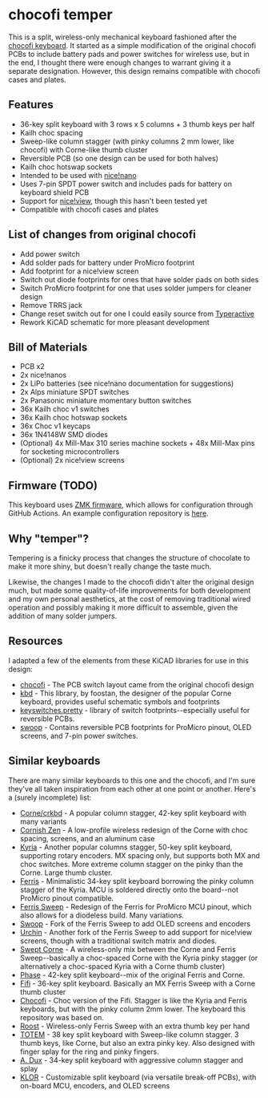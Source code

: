 # chocofi temper

This is a split, wireless-only mechanical keyboard fashioned after the [chocofi keyboard](https://github.com/pashutk/chocofi). It started as a simple modification of the original chocofi PCBs to include battery pads and power switches for wireless use, but in the end, I thought there were enough changes to warrant giving it a separate designation. However, this design remains compatible with chocofi cases and plates.

## Features

- 36-key split keyboard with 3 rows x 5 columns + 3 thumb keys per half 
- Kailh choc spacing
- Sweep-like column stagger (with pinky columns 2 mm lower, like chocofi) with Corne-like thumb cluster
- Reversible PCB (so one design can be used for both halves)
- Kailh choc hotswap sockets
- Intended to be used with [nice!nano](https://nicekeyboards.com/nice-nano)
- Uses 7-pin SPDT power switch and includes pads for battery on keyboard shield PCB
- Support for [nice!view](https://nicekeyboards.com/nice-view), though this hasn't been tested yet
- Compatible with chocofi cases and plates

## List of changes from original chocofi

- Add power switch
- Add solder pads for battery under ProMicro footprint
- Add footprint for a nice!view screen
- Switch out diode footprints for ones that have solder pads on both sides
- Switch ProMicro footprint for one that uses solder jumpers for cleaner design
- Remove TRRS jack
- Change reset switch out for one I could easily source from [Typeractive](https://www.typeractive.xyz)
- Rework KiCAD schematic for more pleasant development

## Bill of Materials

- PCB x2
- 2x nice!nanos
- 2x LiPo batteries (see nice!nano documentation for suggestions)
- 2x Alps miniature SPDT switches
- 2x Panasonic miniature momentary button switches 
- 36x Kailh choc v1 switches
- 36x Kailh choc hotswap sockets
- 36x Choc v1 keycaps
- 36x 1N4148W SMD diodes
- (Optional) 4x Mill-Max 310 series machine sockets + 48x Mill-Max pins for socketing microcontrollers
- (Optional) 2x nice!view screens

## Firmware (TODO)

This keyboard uses [ZMK firmware](https://zmk.dev), which allows for configuration through GitHub Actions. An example configuration repository is [here](https://github.com/raeedcho/temper-zmk-config.git).

## Why "temper"?

Tempering is a finicky process that changes the structure of chocolate to make it more shiny, but doesn't really change the taste much.

Likewise, the changes I made to the chocofi didn't alter the original design much, but made some quality-of-life improvements for both development and my own personal aesthetics, at the cost of removing traditional wired operation and possibly making it more difficult to assemble, given the addition of many solder jumpers. 

## Resources

I adapted a few of the elements from these KiCAD libraries for use in this design:

- [chocofi](https://github.com/pashutk/chocofi) - The PCB switch layout came from the original chocofi design
- [kbd](https://github.com/foostan/kbd) - This library, by foostan, the designer of the popular Corne keyboard, provides useful schematic symbols and footprints
- [keyswitches.pretty](https://github.com/daprice/keyswitches.pretty) - library of switch footprints--especially useful for reversible PCBs.
- [swoop](https://github.com/jimmerricks/swoop) - Contains reversible PCB footprints for ProMicro pinout, OLED screens, and 7-pin power switches.


## Similar keyboards

There are many similar keyboards to this one and the chocofi, and I'm sure they've all taken inspiration from each other at one point or another. Here's a (surely incomplete) list:

- [Corne/crkbd](https://github.com/foostan/crkbd) - A popular column stagger, 42-key split keyboard with many variants
- [Cornish Zen](https://lowprokb.ca/collections/keyboards/products/corne-ish-zen) - A low-profile wireless redesign of the Corne with choc spacing, screens, and an aluminum case
- [Kyria](https://splitkb.com/collections/keyboard-kits/products/kyria-rev3-pcb-kit) - Another popular columns stagger, 50-key split keyboard, supporting rotary encoders. MX spacing only, but supports both MX and choc switches. More extreme column stagger on the pinky than the Corne. Large thumb cluster.
- [Ferris](https://github.com/pierrechevalier83/ferris) - Minimalistic 34-key split keyboard borrowing the pinky column stagger of the Kyria. MCU is soldered directly onto the board--not ProMicro pinout compatible.
- [Ferris Sweep](https://github.com/davidphilipbarr/Sweep) - Redesign of the Ferris for ProMicro MCU pinout, which also allows for a diodeless build. Many variations.
- [Swoop](https://github.com/jimmerricks/swoop) - Fork of the Ferris Sweep to add OLED screens and encoders
- [Urchin](https://github.com/duckyb/urchin) - Another fork of the Ferris Sweep to add support for nice!view screens, though with a traditional switch matrix and diodes.
- [Swept Corne](https://github.com/AYM1607/swept-crkbd) - A wireless-only mix between the Corne and Ferris Sweep--basically a choc-spaced Corne with the Kyria pinky stagger (or alternatively a choc-spaced Kyria with a Corne thumb cluster)
- [Phase](https://github.com/mjpauly/phase) - 42-key split keyboard--mix of the original Ferris and Corne.
- [Fifi](https://github.com/raychengy/fifi_split_keeb) - 36-key split keyboard. Basically an MX Ferris Sweep with a Corne thumb cluster
- [Chocofi](https://github.com/pashutk/chocofi) - Choc version of the Fifi. Stagger is like the Kyria and Ferris keyboards, but with the pinky column 2mm lower. The keyboard this repository was based on.
- [Roost](https://github.com/forrestbaer/roost) - Wireless-only Ferris Sweep with an extra thumb key per hand
- [TOTEM](https://github.com/GEIGEIGEIST/TOTEM) - 38 key split keyboard with Sweep-like column stagger. 3 thumb keys, like Corne, but also an extra pinky key. Also designed with finger splay for the ring and pinky fingers.
- [A. Dux](https://github.com/tapioki/cephalopoda/tree/main/Architeuthis%20dux) - 34-key split keyboard with aggressive column stagger and splay
- [KLOR](https://github.com/GEIGEIGEIST/KLOR) - Customizable split keyboard (via versatile break-off PCBs), with on-board MCU, encoders, and OLED screens

